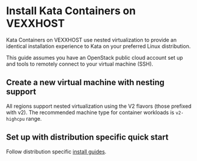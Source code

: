 # Install Kata Containers on VEXXHOST

Kata Containers on VEXXHOST use nested virtualization to provide an identical
installation experience to Kata on your preferred Linux distribution.

This guide assumes you have an OpenStack public cloud account set up and tools
to remotely connect to your virtual machine (SSH).

## Create a new virtual machine with nesting support

All regions support nested virtualization using the V2 flavors (those prefixed
with v2).  The recommended machine type for container workloads is `v2-highcpu` range.

## Set up with distribution specific quick start

Follow distribution specific [install guides](https://github.com/kata-containers/documentation/tree/master/install#supported-distributions).
